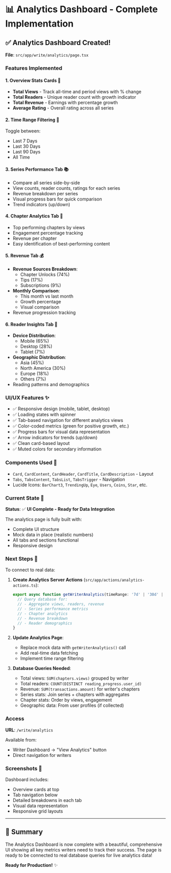 # 📊 Analytics Dashboard - Complete Implementation

## ✅ Analytics Dashboard Created!

**File**: `src/app/write/analytics/page.tsx`

### Features Implemented

#### 1. **Overview Stats Cards** 🎯
- **Total Views** - Track all-time and period views with % change
- **Total Readers** - Unique reader count with growth indicator
- **Total Revenue** - Earnings with percentage growth
- **Average Rating** - Overall rating across all series

#### 2. **Time Range Filtering** 📅
Toggle between:
- Last 7 Days
- Last 30 Days
- Last 90 Days  
- All Time

#### 3. **Series Performance Tab** 📚
- Compare all series side-by-side
- View counts, reader counts, ratings for each series
- Revenue breakdown per series
- Visual progress bars for quick comparison
- Trend indicators (up/down)

#### 4. **Chapter Analytics Tab** 📄
- Top performing chapters by views
- Engagement percentage tracking
- Revenue per chapter
- Easy identification of best-performing content

#### 5. **Revenue Tab** 💰
- **Revenue Sources Breakdown**:
  - Chapter Unlocks (74%)
  - Tips (17%)
  - Subscriptions (9%)
- **Monthly Comparison**:
  - This month vs last month
  - Growth percentage
  - Visual comparison
- Revenue progression tracking

#### 6. **Reader Insights Tab** 👥
- **Device Distribution**:
  - Mobile (65%)
  - Desktop (28%)
  - Tablet (7%)
- **Geographic Distribution**:
  - Asia (45%)
  - North America (30%)
  - Europe (18%)
  - Others (7%)
- Reading patterns and demographics

### UI/UX Features ✨

- ✅ Responsive design (mobile, tablet, desktop)
- ✅ Loading states with spinner
- ✅ Tab-based navigation for different analytics views
- ✅ Color-coded metrics (green for positive growth, etc.)
- ✅ Progress bars for visual data representation
- ✅ Arrow indicators for trends (up/down)
- ✅ Clean card-based layout
- ✅ Muted colors for secondary information

### Components Used 🧩

- `Card`, `CardContent`, `CardHeader`, `CardTitle`, `CardDescription` - Layout
- `Tabs`, `TabsContent`, `TabsList`, `TabsTrigger` - Navigation
- Lucide Icons: `BarChart3`, `TrendingUp`, `Eye`, `Users`, `Coins`, `Star`, etc.

### Current State 📌

**Status**: ✅ **UI Complete - Ready for Data Integration**

The analytics page is fully built with:
- Complete UI structure
- Mock data in place (realistic numbers)
- All tabs and sections functional
- Responsive design

### Next Steps 🔄

To connect to real data:

1. **Create Analytics Server Actions** (`src/app/actions/analytics-actions.ts`):
   ```typescript
   export async function getWriterAnalytics(timeRange: '7d' | '30d' | '90d' | 'all') {
     // Query database for:
     // - Aggregate views, readers, revenue
     // - Series performance metrics
     // - Chapter analytics
     // - Revenue breakdown
     // - Reader demographics
   }
   ```

2. **Update Analytics Page**:
   - Replace mock data with `getWriterAnalytics()` call
   - Add real-time data fetching
   - Implement time range filtering

3. **Database Queries Needed**:
   - Total views: `SUM(chapters.views)` grouped by writer
   - Total readers: `COUNT(DISTINCT reading_progress.user_id)`
   - Revenue: `SUM(transactions.amount)` for writer's chapters
   - Series stats: Join series + chapters with aggregates
   - Chapter stats: Order by views, engagement
   - Geographic data: From user profiles (if collected)

### Access

**URL**: `/write/analytics`

Available from:
- Writer Dashboard → "View Analytics" button
- Direct navigation for writers

### Screenshots 📸

Dashboard includes:
- Overview cards at top
- Tab navigation below
- Detailed breakdowns in each tab
- Visual data representation
- Responsive grid layouts

---

## 🎉 Summary

The Analytics Dashboard is now complete with a beautiful, comprehensive UI showing all key metrics writers need to track their success. The page is ready to be connected to real database queries for live analytics data!

**Ready for Production!** ✨
